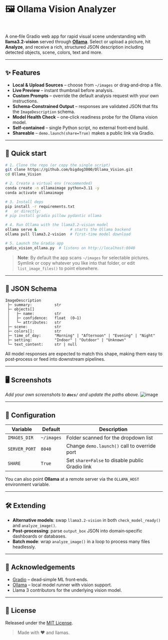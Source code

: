 # 🖼️ Ollama Vision Analyzer

  

A one‑file Gradio web app for rapid visual scene understanding with **llama3.2‑vision** served through **[Ollama](https://ollama.ai/)**. Select or upload a picture, hit **Analyze**, and receive a rich, structured JSON description including detected objects, scene, colors, text and more.

---

## ✨ Features

* **Local & Upload Sources** – choose from `~/images` or drag‑and‑drop a file.
* **Live Preview** – instant thumbnail before analysis.
* **Custom Prompts** – override the default analysis request with your own instructions.
* **Schema‑Constrained Output** – responses are validated JSON that fits the `ImageDescription` schema.
* **Model Health Check** – one‑click readiness probe for the Ollama vision model.
* **Self‑contained** – single Python script, no external front‑end build.
* **Shareable** – `demo.launch(share=True)` makes a public link via Gradio.

---

## 🚀 Quick start

```bash
# 1. Clone the repo (or copy the single script)
git clone https://github.com/bigdog3000/Ollama_Vision.git
cd Ollama_Vision

# 2. Create a virtual env (recommended)
conda create -n ollamaimage python=3.11 -y
conda activate ollamaimage

# 3. Install deps
pip install -r requirements.txt
#   or directly:
# pip install gradio pillow pydantic ollama

# 4. Run Ollama with the llama3.2‑vision model
ollama serve &               # starts the Ollama backend
ollama pull llama3.2-vision  # first‑time model download

# 5. Launch the Gradio app
gadio_vision_ollama.py  # listens on http://localhost:8040
```

> **Note**: By default the app scans `~/images` for selectable pictures. Symlink or copy whatever you like into that folder, or edit `list_image_files()` to point elsewhere.

---

## 🧩 JSON Schema

```text
ImageDescription
 ├─ summary:          str
 ├─ objects[]
 │   ├─ name:         str
 │   ├─ confidence:   float  (0–1)
 │   └─ attributes:   str
 ├─ scene:            str
 ├─ colors[]:         str
 ├─ time_of_day:      "Morning" | "Afternoon" | "Evening" | "Night"
 ├─ setting:          "Indoor" | "Outdoor" | "Unknown"
 └─ text_content:     str | null
```

All model responses are expected to match this shape, making them easy to post‑process or feed into downstream pipelines.

---

## 🖥️ Screenshots

*Add your own screenshots to **`docs/`** and update the paths above.*
![image](https://github.com/user-attachments/assets/271af9bb-bafe-43fc-9d63-b7e599b54625)


---

## 🔧 Configuration

| Variable      | Default    | Description                                     |
| ------------- | ---------- | ----------------------------------------------- |
| `IMAGES_DIR`  | `~/images` | Folder scanned for the dropdown list            |
| `SERVER_PORT` | `8040`     | Change `demo.launch()` call to override port    |
| `SHARE`       | `True`     | Set `share=False` to disable public Gradio link |

You can also point **Ollama** at a remote server via the `OLLAMA_HOST` environment variable.

---

## 🛠️ Extending

* **Alternative models**: swap `llama3.2-vision` in both `check_model_ready()` and `analyze_image()`.
* **Post‑processing**: parse `output_box` JSON into domain‑specific dashboards or databases.
* **Batch mode**: wrap `analyze_image()` in a loop to process many files headlessly.

---

## 🙏 Acknowledgements

* [Gradio](https://github.com/gradio-app/gradio) – dead‑simple ML front‑ends.
* [Ollama](https://github.com/jmorganca/ollama) – local model runner with vision support.
* Llama 3 contributors for the underlying vision model.

---

## 📜 License

Released under the [MIT License](LICENSE).

> Made with ❤️ and llamas.
